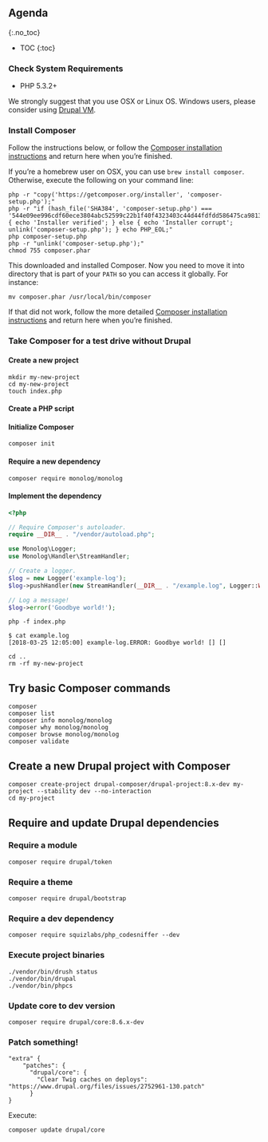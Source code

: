 ## Agenda
{:.no_toc}

* TOC
{:toc}


### Check System Requirements

* PHP 5.3.2+

We strongly suggest that you use OSX or Linux OS. Windows users, please consider using [Drupal VM](https://www.drupalvm.com/).

### Install Composer

Follow the instructions below, or follow the [Composer installation instructions](https://getcomposer.org/doc/00-intro.md#system-requirements) and return here when you’re finished.

If you’re a homebrew user on OSX, you can use `brew install composer`. Otherwise, execute the following on your command line:

```
php -r "copy('https://getcomposer.org/installer', 'composer-setup.php');"
php -r "if (hash_file('SHA384', 'composer-setup.php') === '544e09ee996cdf60ece3804abc52599c22b1f40f4323403c44d44fdfdd586475ca9813a858088ffbc1f233e9b180f061') { echo 'Installer verified'; } else { echo 'Installer corrupt'; unlink('composer-setup.php'); } echo PHP_EOL;"
php composer-setup.php
php -r "unlink('composer-setup.php');"
chmod 755 composer.phar
```

This downloaded and installed Composer. Now you need to move it into directory that is part of your `PATH` so you can access it globally. For instance:

```
mv composer.phar /usr/local/bin/composer
```

If that did not work, follow the more detailed [Composer installation instructions](https://getcomposer.org/doc/00-intro.md#system-requirements) and return here when you’re finished.

### Take Composer for a test drive without Drupal

#### Create a new project

```
mkdir my-new-project
cd my-new-project
touch index.php
```

#### Create a PHP script

#### Initialize Composer

```
composer init
```

#### Require a new dependency

```
composer require monolog/monolog
```

#### Implement the dependency


```php
<?php

// Require Composer's autoloader.
require __DIR__ . "/vendor/autoload.php";

use Monolog\Logger;
use Monolog\Handler\StreamHandler;

// Create a logger.
$log = new Logger('example-log');
$log->pushHandler(new StreamHandler(__DIR__ . "/example.log", Logger::WARNING));

// Log a message!
$log->error('Goodbye world!');
```

```
php -f index.php
```

```
$ cat example.log
[2018-03-25 12:05:00] example-log.ERROR: Goodbye world! [] []
```

```
cd ..
rm -rf my-new-project 
```

## Try basic Composer commands

```
composer
composer list
composer info monolog/monolog
composer why monolog/monolog
composer browse monolog/monolog
composer validate
```

## Create a new Drupal project with Composer

```
composer create-project drupal-composer/drupal-project:8.x-dev my-project --stability dev --no-interaction
cd my-project
```
## Require and update Drupal dependencies

### Require a module

```
composer require drupal/token
```

### Require a theme

```
composer require drupal/bootstrap
```

### Require a dev dependency

```
composer require squizlabs/php_codesniffer --dev
```

### Execute project binaries

```
./vendor/bin/drush status
./vendor/bin/drupal
./vendor/bin/phpcs
```

### Update core to dev version

```
composer require drupal/core:8.6.x-dev
```

### Patch something! 

```
"extra" {
    "patches": {
      "drupal/core": {
        "Clear Twig caches on deploys": "https://www.drupal.org/files/issues/2752961-130.patch"
      }
}
```

Execute:
```
composer update drupal/core
```
